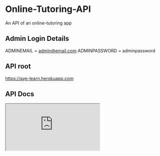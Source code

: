 # Online-Tutoring-API
An API of an online-tutoring app

## Admin Login Details
ADMINEMAIL = admin@email.com
ADMINPASSWORD = adminpassword

## API root
https://aye-learn.herokuapp.com

## API Docs

<div>
  <iframe src = "https://documenter.getpostman.com/view/9654495/Szme6KL8?version=latest"></iframe>
</div>



